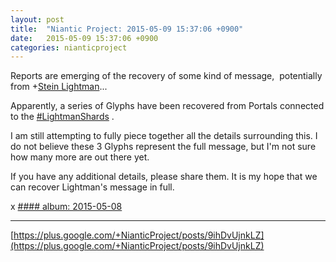 ```yaml
---
layout: post
title:  "Niantic Project: 2015-05-09 15:37:06 +0900"
date:   2015-05-09 15:37:06 +0900
categories: nianticproject
---
```

Reports are emerging of the recovery of some kind of message,  potentially from +[Stein Lightman](https://plus.google.com/115238965157544465033 "")...

Apparently, a series of Glyphs have been recovered from Portals connected to the  [#LightmanShards](https://plus.google.com/s/%23LightmanShards "") .

I am still attempting to fully piece together all the details surrounding this. I do not believe these 3 Glyphs represent the full message, but I'm not sure how many more are out there yet.

If you have any additional details, please share them. It is my hope that we can recover Lightman's message in full.

x
[#### album: 2015-05-08](https://plus.google.com/photos/105211554081025512763/albums/6146756808636613249 "")
- - -
[https://plus.google.com/+NianticProject/posts/9ihDvUjnkLZ](https://plus.google.com/+NianticProject/posts/9ihDvUjnkLZ)

